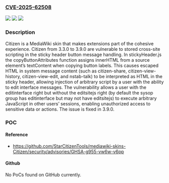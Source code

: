### [CVE-2025-62508](https://cve.mitre.org/cgi-bin/cvename.cgi?name=CVE-2025-62508)
![](https://img.shields.io/static/v1?label=Product&message=mediawiki-skins-Citizen&color=blue)
![](https://img.shields.io/static/v1?label=Version&message=%3E%3D%203.3.0%2C%20%3C%203.9.0%20&color=brightgreen)
![](https://img.shields.io/static/v1?label=Vulnerability&message=CWE-79%3A%20Improper%20Neutralization%20of%20Input%20During%20Web%20Page%20Generation%20('Cross-site%20Scripting')&color=brightgreen)

### Description

Citizen is a MediaWiki skin that makes extensions part of the cohesive experience. Citizen from 3.3.0 to 3.9.0 are vulnerable to stored cross-site scripting in the sticky header button message handling. In stickyHeader.js the copyButtonAttributes function assigns innerHTML from a source element’s textContent when copying button labels. This causes escaped HTML in system message content (such as citizen-share, citizen-view-history, citizen-view-edit, and nstab-talk) to be interpreted as HTML in the sticky header, allowing injection of arbitrary script by a user with the ability to edit interface messages. The vulnerability allows a user with the editinterface right but without the editsitejs right (by default the sysop group has editinterface but may not have editsitejs) to execute arbitrary JavaScript in other users’ sessions, enabling unauthorized access to sensitive data or actions. The issue is fixed in 3.9.0.

### POC

#### Reference
- https://github.com/StarCitizenTools/mediawiki-skins-Citizen/security/advisories/GHSA-g955-vw6w-v6pp

#### Github
No PoCs found on GitHub currently.

